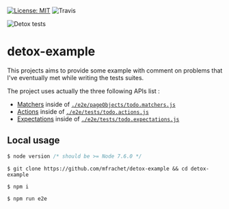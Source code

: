 [![License: MIT](https://img.shields.io/badge/License-MIT-yellow.svg)](https://opensource.org/licenses/MIT)
![Travis](https://travis-ci.org/mfrachet/detox-example.svg?branch=master)

![Detox tests](https://img4.hostingpics.net/pics/420897detox.gif)


# detox-example

This projects aims to provide some example with comment on problems that I've eventually met
while writing the tests suites.

The project uses actually the three following APIs list :

* [Matchers](https://github.com/wix/detox/blob/master/docs/APIRef.Matchers.md) inside of [`./e2e/pageObjects/todo.matchers.js`](https://github.com/mfrachet/detox-example/blob/master/e2e/pageObjects/todo.matchers.js)
* [Actions](https://github.com/wix/detox/blob/master/docs/APIRef.ActionsOnElement.md) inside of [`./e2e/tests/todo.actions.js`](https://github.com/mfrachet/detox-example/blob/master/e2e/tests/todo.actions.js)
* [Expectations](https://github.com/wix/detox/blob/master/docs/APIRef.Expect.md) inside of [`./e2e/tests/todo.expectations.js`](https://github.com/mfrachet/detox-example/blob/master/e2e/tests/todo.expectations.js)

## Local usage

```javascript
$ node version /* should be >= Node 7.6.0 */
```

```
$ git clone https://github.com/mfrachet/detox-example && cd detox-example
```

```
$ npm i
```

```
$ npm run e2e
```
